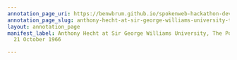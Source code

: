 ```yaml
---
annotation_page_uri: https://benwbrum.github.io/spokenweb-hackathon-development-noterms/annotations/anthony-hecht-at-sir-george-williams-university-the-poetry-series-21-october-1966-canvas-1-toc.json
annotation_page_slug: anthony-hecht-at-sir-george-williams-university-the-poetry-series-21-october-1966-canvas-1-toc
layout: annotation_page
manifest_label: Anthony Hecht at Sir George Williams University, The Poetry Series,
  21 October 1966

---
```

